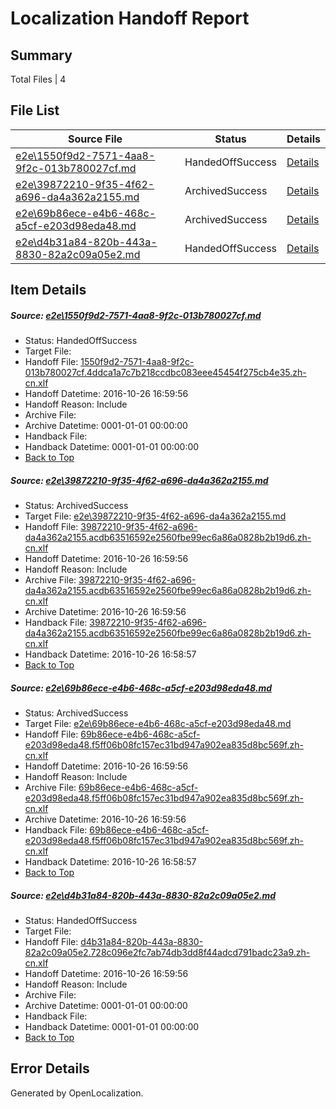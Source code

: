 # <a name='report-top'></a> Localization Handoff Report

## Summary
 Total Files | 4

## File List
 Source File | Status | Details 
 ----------- | ------ | ------- 
 [e2e\1550f9d2-7571-4aa8-9f2c-013b780027cf.md](https://github.com/OpenLocalizationTestOrg/ol-test0/blob/ebf54fbe64a7d4be66520ab388477e0b35a62ab4/e2e/1550f9d2-7571-4aa8-9f2c-013b780027cf.md) | HandedOffSuccess | [Details](#035739b41c6e6093f2dc0b698137a5898a966fc31)
 [e2e\39872210-9f35-4f62-a696-da4a362a2155.md](https://github.com/OpenLocalizationTestOrg/ol-test0/blob/933024b04348d35b52ea8e546d2e46e96bd5227d/e2e/39872210-9f35-4f62-a696-da4a362a2155.md) | ArchivedSuccess | [Details](#b3d275de8fa21aa10473e82a74dd4f6944b987632)
 [e2e\69b86ece-e4b6-468c-a5cf-e203d98eda48.md](https://github.com/OpenLocalizationTestOrg/ol-test0/blob/933024b04348d35b52ea8e546d2e46e96bd5227d/e2e/69b86ece-e4b6-468c-a5cf-e203d98eda48.md) | ArchivedSuccess | [Details](#6f600919990df4c7ae1da4fab67f9fe46a3801453)
 [e2e\d4b31a84-820b-443a-8830-82a2c09a05e2.md](https://github.com/OpenLocalizationTestOrg/ol-test0/blob/933024b04348d35b52ea8e546d2e46e96bd5227d/e2e/d4b31a84-820b-443a-8830-82a2c09a05e2.md) | HandedOffSuccess | [Details](#ece98485c90b2aa13fb69e48fe0245a36715290f8)

## Item Details
##### <a name='035739b41c6e6093f2dc0b698137a5898a966fc31'></a> Source: [e2e\1550f9d2-7571-4aa8-9f2c-013b780027cf.md](https://github.com/OpenLocalizationTestOrg/ol-test0/blob/ebf54fbe64a7d4be66520ab388477e0b35a62ab4/e2e/1550f9d2-7571-4aa8-9f2c-013b780027cf.md)
* Status: HandedOffSuccess
* Target File: 
* Handoff File: [1550f9d2-7571-4aa8-9f2c-013b780027cf.4ddca1a7c7b218ccdbc083eee45454f275cb4e35.zh-cn.xlf](https://github.com/OpenLocalizationTestOrg/ol-test0-handoff/blob/cdd8c7d92831b326d38bfade6e6133b40c64b233/ol-handoff/OpenLocalizationTestOrg/ol-test0-zhcn/shujia/ht/1550f9d2-7571-4aa8-9f2c-013b780027cf.4ddca1a7c7b218ccdbc083eee45454f275cb4e35.zh-cn.xlf)
* Handoff Datetime: 2016-10-26 16:59:56
* Handoff Reason: Include
* Archive File: 
* Archive Datetime: 0001-01-01 00:00:00
* Handback File: 
* Handback Datetime: 0001-01-01 00:00:00
* [Back to Top](#report-top)

##### <a name='b3d275de8fa21aa10473e82a74dd4f6944b987632'></a> Source: [e2e\39872210-9f35-4f62-a696-da4a362a2155.md](https://github.com/OpenLocalizationTestOrg/ol-test0/blob/933024b04348d35b52ea8e546d2e46e96bd5227d/e2e/39872210-9f35-4f62-a696-da4a362a2155.md)
* Status: ArchivedSuccess
* Target File: [e2e\39872210-9f35-4f62-a696-da4a362a2155.md](https://github.com/OpenLocalizationTestOrg/ol-test0-zhcn/blob/c5ae9f2397288bb84dc441451a7a83ad4f1af2c1/e2e/39872210-9f35-4f62-a696-da4a362a2155.md)
* Handoff File: [39872210-9f35-4f62-a696-da4a362a2155.acdb63516592e2560fbe99ec6a86a0828b2b19d6.zh-cn.xlf](https://github.com/OpenLocalizationTestOrg/ol-test0-handoff/blob/cdd8c7d92831b326d38bfade6e6133b40c64b233/ol-handoff/OpenLocalizationTestOrg/ol-test0-zhcn/shujia/mt/39872210-9f35-4f62-a696-da4a362a2155.acdb63516592e2560fbe99ec6a86a0828b2b19d6.zh-cn.xlf)
* Handoff Datetime: 2016-10-26 16:59:56
* Handoff Reason: Include
* Archive File: [39872210-9f35-4f62-a696-da4a362a2155.acdb63516592e2560fbe99ec6a86a0828b2b19d6.zh-cn.xlf](https://github.com/OpenLocalizationTestOrg/ol-test0-handoff/blob/0a17bd87e27d07fda18332a3ce7ce8d034ae74e4/ol-archive/OpenLocalizationTestOrg/ol-test0-zhcn/shujia/mt/39872210-9f35-4f62-a696-da4a362a2155.acdb63516592e2560fbe99ec6a86a0828b2b19d6.zh-cn.xlf)
* Archive Datetime: 2016-10-26 16:59:56
* Handback File: [39872210-9f35-4f62-a696-da4a362a2155.acdb63516592e2560fbe99ec6a86a0828b2b19d6.zh-cn.xlf](https://github.com/OpenLocalizationTestOrg/ol-test0-handback/blob/589e17c2ff795513cf0e543e57251afe7e429ff9/ol-handback/OpenLocalizationTestOrg/ol-test0-zhcn/shujia/ht/39872210-9f35-4f62-a696-da4a362a2155.acdb63516592e2560fbe99ec6a86a0828b2b19d6.zh-cn.xlf)
* Handback Datetime: 2016-10-26 16:58:57
* [Back to Top](#report-top)

##### <a name='6f600919990df4c7ae1da4fab67f9fe46a3801453'></a> Source: [e2e\69b86ece-e4b6-468c-a5cf-e203d98eda48.md](https://github.com/OpenLocalizationTestOrg/ol-test0/blob/933024b04348d35b52ea8e546d2e46e96bd5227d/e2e/69b86ece-e4b6-468c-a5cf-e203d98eda48.md)
* Status: ArchivedSuccess
* Target File: [e2e\69b86ece-e4b6-468c-a5cf-e203d98eda48.md](https://github.com/OpenLocalizationTestOrg/ol-test0-zhcn/blob/c5ae9f2397288bb84dc441451a7a83ad4f1af2c1/e2e/69b86ece-e4b6-468c-a5cf-e203d98eda48.md)
* Handoff File: [69b86ece-e4b6-468c-a5cf-e203d98eda48.f5ff06b08fc157ec31bd947a902ea835d8bc569f.zh-cn.xlf](https://github.com/OpenLocalizationTestOrg/ol-test0-handoff/blob/cdd8c7d92831b326d38bfade6e6133b40c64b233/ol-handoff/OpenLocalizationTestOrg/ol-test0-zhcn/shujia/mt/69b86ece-e4b6-468c-a5cf-e203d98eda48.f5ff06b08fc157ec31bd947a902ea835d8bc569f.zh-cn.xlf)
* Handoff Datetime: 2016-10-26 16:59:56
* Handoff Reason: Include
* Archive File: [69b86ece-e4b6-468c-a5cf-e203d98eda48.f5ff06b08fc157ec31bd947a902ea835d8bc569f.zh-cn.xlf](https://github.com/OpenLocalizationTestOrg/ol-test0-handoff/blob/0a17bd87e27d07fda18332a3ce7ce8d034ae74e4/ol-archive/OpenLocalizationTestOrg/ol-test0-zhcn/shujia/mt/69b86ece-e4b6-468c-a5cf-e203d98eda48.f5ff06b08fc157ec31bd947a902ea835d8bc569f.zh-cn.xlf)
* Archive Datetime: 2016-10-26 16:59:56
* Handback File: [69b86ece-e4b6-468c-a5cf-e203d98eda48.f5ff06b08fc157ec31bd947a902ea835d8bc569f.zh-cn.xlf](https://github.com/OpenLocalizationTestOrg/ol-test0-handback/blob/589e17c2ff795513cf0e543e57251afe7e429ff9/ol-handback/OpenLocalizationTestOrg/ol-test0-zhcn/shujia/ht/69b86ece-e4b6-468c-a5cf-e203d98eda48.f5ff06b08fc157ec31bd947a902ea835d8bc569f.zh-cn.xlf)
* Handback Datetime: 2016-10-26 16:58:57
* [Back to Top](#report-top)

##### <a name='ece98485c90b2aa13fb69e48fe0245a36715290f8'></a> Source: [e2e\d4b31a84-820b-443a-8830-82a2c09a05e2.md](https://github.com/OpenLocalizationTestOrg/ol-test0/blob/933024b04348d35b52ea8e546d2e46e96bd5227d/e2e/d4b31a84-820b-443a-8830-82a2c09a05e2.md)
* Status: HandedOffSuccess
* Target File: 
* Handoff File: [d4b31a84-820b-443a-8830-82a2c09a05e2.728c096e2fc7ab74db3dd8f44adcd791badc23a9.zh-cn.xlf](https://github.com/OpenLocalizationTestOrg/ol-test0-handoff/blob/cdd8c7d92831b326d38bfade6e6133b40c64b233/ol-handoff/OpenLocalizationTestOrg/ol-test0-zhcn/shujia/mt/d4b31a84-820b-443a-8830-82a2c09a05e2.728c096e2fc7ab74db3dd8f44adcd791badc23a9.zh-cn.xlf)
* Handoff Datetime: 2016-10-26 16:59:56
* Handoff Reason: Include
* Archive File: 
* Archive Datetime: 0001-01-01 00:00:00
* Handback File: 
* Handback Datetime: 0001-01-01 00:00:00
* [Back to Top](#report-top)


## Error Details

Generated by OpenLocalization.
